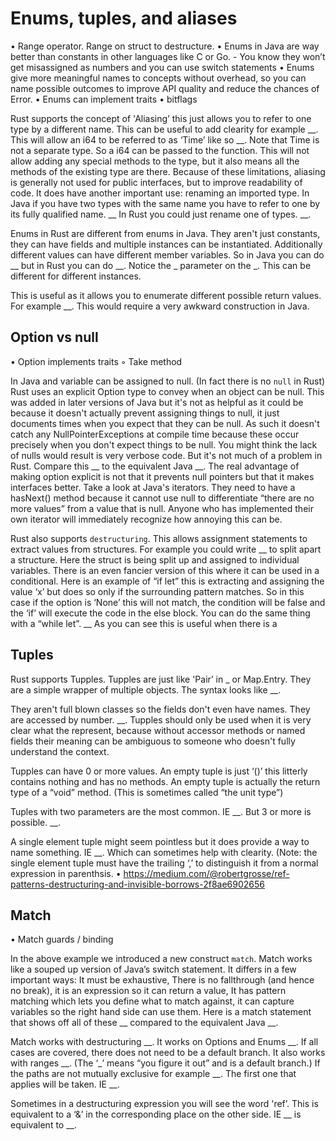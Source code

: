 # Enums, tuples, and aliases

  • Range operator. Range on struct to destructure.
  • Enums in Java are way better than constants in other languages like C or Go. - You know they won’t get misassigned as numbers and you can use switch statements
  • Enums give more meaningful names to concepts without overhead, so you can name possible outcomes to improve API quality and reduce the chances of Error.
  • Enums can implement traits
  • bitflags

Rust supports the concept of 'Aliasing’ this just allows you to refer to one type by a different name. This can be useful to add clearity for example __. This will allow an i64 to be referred to as ‘Time’ like so __. Note that Time is not a separate type. So a i64 can be passed to the function. This will not allow adding any special methods to the type, but it also means all the methods of the existing type are there. Because of these limitations, aliasing is generally not used for public interfaces, but to improve readability of code. It does have another important use: renaming an imported type. In Java if you have two types with the same name you have to refer to one by its fully qualified name. __ In Rust you could just rename one of types. __.

Enums in Rust are different from enums in Java. They aren't just constants, they can have fields and multiple instances can be instantiated. Additionally different values can have different member variables. So in Java you can do __ but in Rust you can do __. Notice the _ parameter on the _. This can be different for different instances.

This is useful as it allows you to enumerate different possible return values. For example __. This would require a very awkward construction in Java.

## Option vs null
  • Option implements traits
    ◦ Take method

In Java and variable can be assigned to null. (In fact there is no `null` in Rust) Rust uses an explicit Option type to convey when an object can be null. This was added in later versions of Java but it's not as helpful as it could be because it doesn't actually prevent assigning things to null, it just documents times when you expect that they can be null. As such it doesn't catch any NullPointerExceptions at compile time because these occur precisely when you don't expect things to be null. You might think the lack of nulls would result is very verbose code. But it's not much of a problem in Rust. Compare this __ to the equivalent Java __. The real advantage of making option explicit is not that it prevents null pointers but that it makes interfaces better. Take a look at Java's iterators. They need to have a hasNext() method because it cannot use null to differentiate “there are no more values” from a value that is null. Anyone who has implemented their own iterator will immediately recognize how annoying this can be.

Rust also supports `destructuring`. This allows assignment statements to extract values from structures. For example you could write __ to split apart a structure. Here the struct is being split up and assigned to individual variables. There is an even fancier version of this where it can be used in a conditional. Here is an example of “if let” this is extracting and assigning the value ‘x’ but does so only if the surrounding pattern matches. So in this case if the option is ‘None’ this will not match, the condition will be false and the ‘if’ will execute the code in the else block. You can do the same thing with a “while let”. __ As you can see this is useful when there is a 

## Tuples

Rust supports Tupples. Tupples are just like 'Pair’ in _ or Map.Entry. They are a simple wrapper of multiple objects. The syntax looks like __.

They aren't full blown classes so the fields don't even have names. They are accessed by number. __. Tupples should only be used when it is very clear what the represent, because without accessor methods or named fields their meaning can be ambiguous to someone who doesn't fully understand the context.

Tupples can have 0 or more values. An empty tuple is just ‘()’ this litterly contains nothing and has no methods. An empty tuple is actually the return type of a “void” method. (This is sometimes called “the unit type”) 

Tuples with two parameters are the most common. IE __. But 3 or more is possible. __.

A single element tuple might seem pointless but it does provide a way to name something. IE __. Which can sometimes help with clearity. (Note: the single element tuple must have the trailing ‘,’ to distinguish it from a normal expression in parenthsis.
  • https://medium.com/@robertgrosse/ref-patterns-destructuring-and-invisible-borrows-2f8ae6902656

## Match
  • Match guards / binding

In the above example we introduced a new construct `match`. Match works like a souped up version of Java’s switch statement. It differs in a few important ways: It must be exhaustive, There is no fallthrough (and hence no break), it is an expression so it can return a value, It has pattern matching which lets you define what to match against, it can capture variables so the right hand side can use them. Here is a match statement that shows off all of these __ compared to the equivalent Java __. 

Match works with destructuring __. It works on Options and Enums __. If all cases are covered, there does not need to be a default branch. It also works with ranges __. (The ‘_’ means “you figure it out” and is a default branch.) If the paths are not mutually exclusive for example __. The first one that applies will be taken. IE __.

Sometimes in a destructuring expression you will see the word 'ref’. This is equivalent to a ‘&’ in the corresponding place on the other side. IE __ is equivalent to __.

